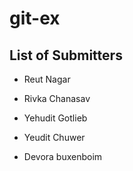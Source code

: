 # git-ex

## List of Submitters

- Reut Nagar


- Rivka Chanasav

- Yehudit Gotlieb


- Yeudit Chuwer

- Devora buxenboim


